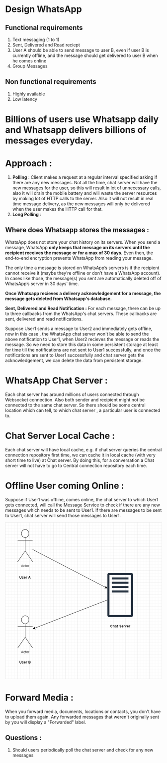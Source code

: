 # Design WhatsApp

## Functional requirements
1. Text messaging (1 to 1)
2. Sent, Delivered and Read reciept
3. User A should be able to send message to user B, even if user B is currently offline, and the message should get delivered to user B when he comes online
4. Group Messages

## Non functional requirements
1. Highly available
2. Low latency

# Billions of users use Whatsapp daily and Whatsapp delivers billions of messages everyday.

# Approach :

1. **Polling** : Client makes a request at a regular interval specified asking if there are any new messages. Not all the time, chat server will have the new messages for the user, so this will result in lot of unnecessary calls, also it will drain the mobile battery and will waste the server resources by making lot of HTTP calls to the server. Also it will not result in real time message delivery, as the new messages will only be delivered when the user makes the HTTP call for that.
2. **Long Polling** : 


## Where does Whatsapp stores the messages :
WhatsApp does not store your chat history on its servers. When you send a message, WhatsApp **only keeps that message on its servers until the recipient receives the message or for a max of 30 days**. Even then, the end-to-end encryption prevents WhatsApp from reading your message. 

The only time a message is stored on WhatsApp’s servers is if the recipient cannot receive it (maybe they’re offline or don’t have a WhatsApp account). In cases like those, the message(s) you sent are automatically deleted off of WhatsApp’s server in 30 days’ time. 

**Once Whatsapp recieves a delivery acknowledgement for a message, the message gets deleted from Whatsapp's database.**

**Sent, Delivered and Read Notification :**
For each message, there can be up to three callbacks from the WhatsApp's chat servers. These callbacks are sent, delivered and read notifications.

Suppose User1 sends a message to User2 and immediately gets offline, now in this case , the WhatsApp chat server won't be able to send the above notification to User1, when User2 recieves the message or reads the message. So we need to store this data in some persistent storage at least for time till the notifications are not sent to User1 successfully, and once the notifications are sent to User1 successfully and chat server gets the acknowledgement, we can delete the data from persistent storage.

# WhatsApp Chat Server :
Each chat server has around millions of users connected through Websocket connection. Also both sender and recipient might not be connected to the same chat server.
So there should be some central location which can tell, to which chat server , a particular user is connected to.

# Chat Server Local Cache :
Each chat server will have local cache, e.g. if chat server queries the central connection repository first time, we can cache it in local cache (with very short time to live) at Chat server. By doing this, for a conversation a Chat server will not have to go to Central connection repository each time.

# Offline User coming Online :
Suppose if User1 was offline, comes online, the chat server to which User1 gets connected, will call the Message Service to check if there are any new messages which needs to be sent to User1. If there are messages to be sent to User1, chat server will send those messages to User1. 

!["Whatsapp"](whatsapp.PNG?raw=true)

# Forward Media :
When you forward media, documents, locations or contacts, you don't have to upload them again. Any forwarded messages that weren't originally sent by you will display a "Forwarded" label.


## Questions :
1. Should users periodically poll the chat server and check for any new messages


